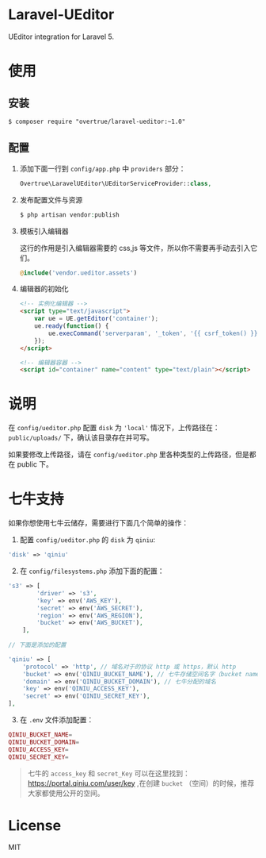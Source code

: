 # Laravel-UEditor

UEditor integration for Laravel 5.

# 使用

## 安装

```shell
$ composer require "overtrue/laravel-ueditor:~1.0"
```

## 配置

1. 添加下面一行到 `config/app.php` 中 `providers` 部分：

    ```php
    Overtrue\LaravelUEditor\UEditorServiceProvider::class,
    ```

2. 发布配置文件与资源

    ```php
    $ php artisan vendor:publish
    ```

3. 模板引入编辑器

    这行的作用是引入编辑器需要的 css,js 等文件，所以你不需要再手动去引入它们。

    ```php
    @include('vendor.ueditor.assets')
    ```

4. 编辑器的初始化

    ```html
    <!-- 实例化编辑器 -->
    <script type="text/javascript">
        var ue = UE.getEditor('container');
        ue.ready(function() {
            ue.execCommand('serverparam', '_token', '{{ csrf_token() }}'); // 设置 CSRF token.
        });
    </script>

    <!-- 编辑器容器 -->
    <script id="container" name="content" type="text/plain"></script>
    ```

# 说明

在 `config/ueditor.php` 配置 `disk` 为 `'local'` 情况下，上传路径在：`public/uploads/` 下，确认该目录存在并可写。

如果要修改上传路径，请在 `config/ueditor.php` 里各种类型的上传路径，但是都在 public 下。

# 七牛支持

如果你想使用七牛云储存，需要进行下面几个简单的操作：

1. 配置 `config/ueditor.php` 的 `disk` 为 `qiniu`:

```php
'disk' => 'qiniu'
```

2. 在 `config/filesystems.php` 添加下面的配置：

```php
's3' => [
        'driver' => 's3',
        'key' => env('AWS_KEY'),
        'secret' => env('AWS_SECRET'),
        'region' => env('AWS_REGION'),
        'bucket' => env('AWS_BUCKET'),
    ],
    
// 下面是添加的配置

'qiniu' => [
    'protocol' => 'http', // 域名对于的协议 http 或 https，默认 http
    'bucket' => env('QINIU_BUCKET_NAME'), // 七牛存储空间名字（bucket name），推荐使用公开空间
    'domain' => env('QINIU_BUCKET_DOMAIN'), // 七牛分配的域名
    'key' => env('QINIU_ACCESS_KEY'),
    'secret' => env('QINIU_SECRET_KEY'),
],
```

3. 在 `.env` 文件添加配置：

```php
QINIU_BUCKET_NAME=
QINIU_BUCKET_DOMAIN=
QINIU_ACCESS_KEY=
QINIU_SECRET_KEY=
```
> 七牛的 `access_key` 和 `secret_Key` 可以在这里找到：https://portal.qiniu.com/user/key ,在创建 `bucket`
（空间）的时候，推荐大家都使用公开的空间。

# License

MIT
